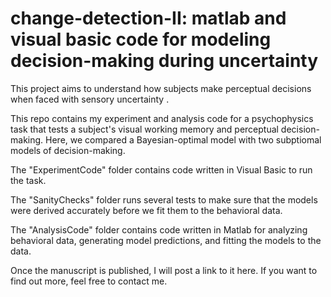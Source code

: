 # change-detection-II: matlab and visual basic code for modeling decision-making during uncertainty

This project aims to understand how subjects make perceptual decisions when faced with sensory uncertainty . 

This repo contains my experiment and analysis code for a psychophysics task that tests a subject's visual working memory and perceptual decision-making. Here, we compared a Bayesian-optimal model with two subptiomal models of decision-making.

The "ExperimentCode" folder contains code written in Visual Basic to run the task. 

The "SanityChecks" folder runs several tests to make sure that the models were derived accurately before we fit them to the behavioral data. 

The "AnalysisCode" folder contains code written in Matlab for analyzing behavioral data, generating model predictions, and fitting the models to the data.

Once the manuscript is published, I will post a link to it here. If you want to find out more, feel free to contact me. 
